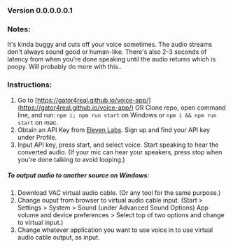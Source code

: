 ### Version 0.0.0.0.0.1

### Notes:

It's kinda buggy and cuts off your voice sometimes. The audio streams don't always sound good or human-like. There's also 2-3 seconds of latency from when you're done speaking until the audio returns which is poopy. Will probably do more with this..

### Instructions:

1. Go to [https://gator4real.github.io/voice-app/](https://gator4real.github.io/voice-app/) OR Clone repo, open command line, and run: `npm i; npm run start` on Windows or `npm i && npm run start` on mac.
2. Obtain an API Key from [Eleven Labs](https://beta.elevenlabs.io/). Sign up and find your API key under Profile.
3. Input API key, press start, and select voice. Start speaking to hear the converted audio. (If your mic can hear your speakers, press stop when you're done talking to avoid looping.)

##### To output audio to another source on Windows:

1. Download VAC virtual audio cable. (Or any tool for the same purpose.)
2. Change ouput from browser to virtual audio cable input. (Start > Settings > System > Sound (under Advanced Sound Options) App volume and device preferences > Select top of two options and change to virtual input.)
3. Change whatever application you want to use voice in to use virtual audio cable output, as input.

